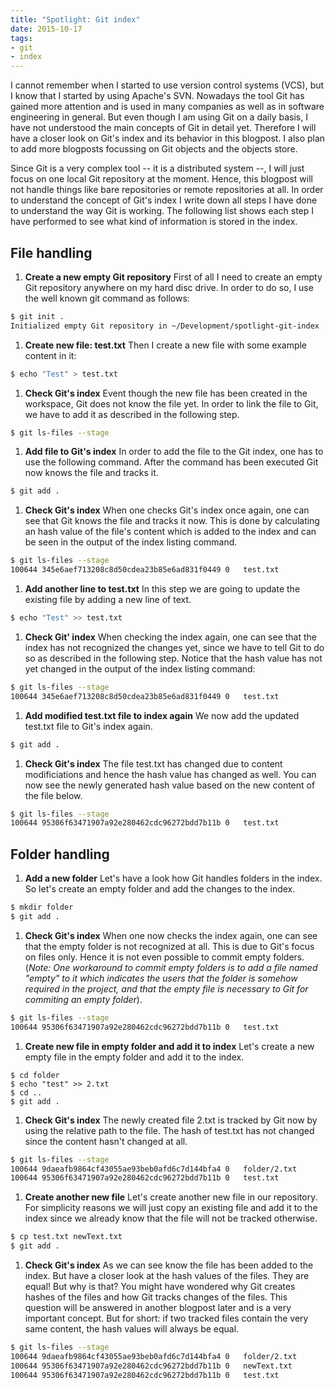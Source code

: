 ```yaml
---
title: "Spotlight: Git index"
date: 2015-10-17
tags:
- git
- index
---
```

I cannot remember when I started to use version control systems (VCS), but I know that I started by using Apache's SVN. Nowadays the tool Git has gained more attention and is used in many companies as well as in software engineering in general. But even though I am using Git on a daily basis, I have not understood the main concepts of Git in detail yet. Therefore I will have a closer look on Git's index and its behavior in this blogpost. I also plan to add more blogposts focussing on Git objects and the objects store.

<!-- more -->

Since Git is a very complex tool -- it is a distributed system --, I will just focus on one local Git repository at the moment. Hence, this blogpost will not handle things like bare repositories or remote repositories at all. In order to understand the concept of Git's index I write down all steps I have done to understand the way Git is working. The following list shows each step I have performed to see what kind of information is stored in the index.

## File handling

1. **Create a new empty Git repository**
First of all I need to create an empty Git repository anywhere on my hard disc drive. In order to do so, I use the well known git command as follows:

```bash
$ git init .
Initialized empty Git repository in ~/Development/spotlight-git-index
```

1. **Create new file: test.txt**
Then I create a new file with some example content in it:

```bash
$ echo "Test" > test.txt
```

1. **Check Git's index**
Event though the new file has been created in the workspace, Git does not know the file yet. In order to link the file to Git, we have to add it as described in the following step.

```bash
$ git ls-files --stage
```

1. **Add file to Git's index**
In order to add the file to the Git index, one has to use the following command. After the command has been executed Git now knows the file and tracks it.

```bash
$ git add .
```

1. **Check Git's index**
When one checks Git's index once again, one can see that Git knows the file and tracks it now. This is done by calculating an hash value of the file's content which is added to the index and can be seen in the output of the index listing command.
 
```bash
$ git ls-files --stage
100644 345e6aef713208c8d50cdea23b85e6ad831f0449 0	test.txt
```

1. **Add another line to test.txt**
In this step we are going to update the existing file by adding a new line of text.

```bash
$ echo "Test" >> test.txt
```

1. **Check Git' index**
When checking the index again, one can see that the index has not recognized the changes yet, since we have to tell Git to do so as described in the following step. Notice that the hash value has not yet changed in the output of the index listing command:

```bash
$ git ls-files --stage
100644 345e6aef713208c8d50cdea23b85e6ad831f0449 0	test.txt
```

1. **Add modified test.txt file to index again**
We now add the updated test.txt file to Git's index again.

```bash
$ git add .
```

1. **Check Git's index**
The file test.txt has changed due to content modificiations and hence the hash value has changed as well. You can now see the newly generated hash value based on the new content of the file below.

```bash
$ git ls-files --stage  
100644 95306f63471907a92e280462cdc96272bdd7b11b 0	test.txt
```

## Folder handling

1. **Add a new folder**
Let's have a look how Git handles folders in the index. So let's create an empty folder and add the changes to the index.

```bash
$ mkdir folder
$ git add .
```

1. **Check Git's index**
When one now checks the index again, one can see that the empty folder is not recognized at all. This is due to Git's focus on files only. Hence it is not even possible to commit empty folders. (*Note: One workaround to commit empty folders is to add a file named "empty" to it which indicates the users that the folder is somehow required in the project, and that the empty file is necessary to Git for commiting an empty folder*).

```bash
$ git ls-files --stage  
100644 95306f63471907a92e280462cdc96272bdd7b11b 0	test.txt
```

1. **Create new file in empty folder and add it to index**
Let's create a new empty file in the empty folder and add it to the index.

```
$ cd folder
$ echo "test" >> 2.txt 
$ cd .. 
$ git add .
```

1. **Check Git's index**
The newly created file 2.txt is tracked by Git now by using the relative path to the file.
The hash of test.txt has not changed since the content hasn't changed at all.

```bash
$ git ls-files --stage  
100644 9daeafb9864cf43055ae93beb0afd6c7d144bfa4 0	folder/2.txt
100644 95306f63471907a92e280462cdc96272bdd7b11b 0	test.txt
```

1. **Create another new file**
Let's create another new file in our repository. For simplicity reasons we will just copy an existing file and add it to the index since we already know that the file will not be tracked otherwise.

```bash
$ cp test.txt newText.txt
$ git add .
```

1. **Check Git's index**
As we can see know the file has been added to the index. But have a closer look at the hash values of the files. They are equal! But why is that? You might have wondered why Git creates hashes of the files and how Git tracks changes of the files. This question will be answered in another blogpost later and is a very important concept. But for short: if two tracked files contain the very same content, the hash values will always be equal. 

```bash
$ git ls-files --stage  
100644 9daeafb9864cf43055ae93beb0afd6c7d144bfa4 0	folder/2.txt
100644 95306f63471907a92e280462cdc96272bdd7b11b 0	newText.txt
100644 95306f63471907a92e280462cdc96272bdd7b11b 0	test.txt
```



